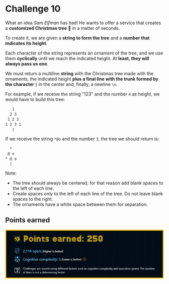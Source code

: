 # Challenge 10

What an idea _Sam Elfman_ has had! He wants to offer a service that creates a **customized Christmas tree** 🎄 in a matter of seconds.

To create it, we are given a **string to form the tree** and a **number that indicates its height**.

Each character of the string represents an ornament of the tree, and we use them **cyclically** until we reach the indicated height. At **least, they will always pass us one**.

We must return a multiline **string** with the Christmas tree made with the ornaments, the indicated height **plus a final line with the trunk formed by the character `|`** in the center and, finally, a newline `\n`.

For example, if we receive the string "123" and the number `4` as height, we would have to build this tree:

```
   1
  2 3
 1 2 3
1 2 3 1
   |
```

If we receive the string `*@o` and the number `3`, the tree we should return is:

```
  *
 @ o
* @ o
  |
```

Note:

- The tree should always be centered, for that reason add blank spaces to the left of each line.
- Create spaces only to the left of each line of the tree. Do not leave blank spaces to the right.
- The ornaments have a white space between them for separation.

## Points earned

![250 points](../../.github/10-challenge-score.png)
